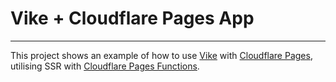 # Vike + Cloudflare Pages App
---

This project shows an example of how to use [Vike](https://vike.dev) with [Cloudflare Pages](https://pages.cloudflare.com), utilising SSR with [Cloudflare Pages Functions](https://developers.cloudflare.com/pages/functions/).
